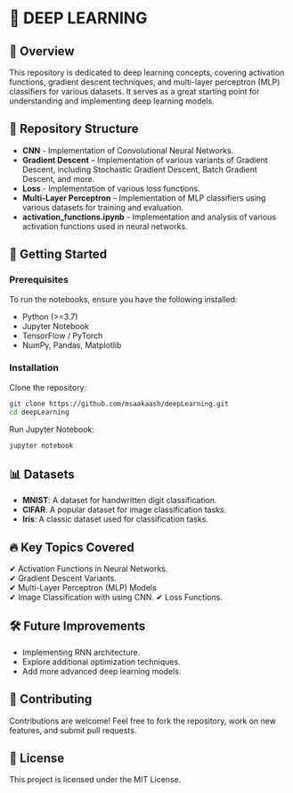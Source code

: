 # 🧠 DEEP LEARNING  

## 📌 Overview  
This repository is dedicated to deep learning concepts, covering activation functions, gradient descent techniques, and multi-layer perceptron (MLP) classifiers for various datasets. It serves as a great starting point for understanding and implementing deep learning models.  

## 📂 Repository Structure  

- **CNN** - Implementation of Convolutional Neural Networks.
- **Gradient Descent** – Implementation of various variants of Gradient Descent, including Stochastic Gradient Descent, Batch Gradient Descent, and more.
- **Loss** - Implementation of various loss functions.
- **Multi-Layer Perceptron** – Implementation of MLP classifiers using various datasets for training and evaluation.
- **activation_functions.ipynb** -  Implementation and analysis of various activation functions used in neural networks.

## 🚀 Getting Started  

### Prerequisites  
To run the notebooks, ensure you have the following installed:  
- Python (>=3.7)  
- Jupyter Notebook  
- TensorFlow / PyTorch  
- NumPy, Pandas, Matplotlib  

### Installation  
Clone the repository:  
```bash
git clone https://github.com/msaakaash/deepLearning.git
cd deepLearning
```
Run Jupyter Notebook:  
```bash
jupyter notebook
```

## 📊 Datasets  
- **MNIST**: A dataset for handwritten digit classification.  
- **CIFAR**: A popular dataset for image classification tasks.  
- **Iris**: A classic dataset used for classification tasks.  


## 🔥 Key Topics Covered  
✔ Activation Functions in Neural Networks.  
✔ Gradient Descent Variants.  
✔ Multi-Layer Perceptron (MLP) Models  
✔ Image Classification with using CNN.
✔ Loss Functions.

## 🛠️ Future Improvements  
- Implementing RNN architecture.
- Explore additional optimization techniques.  
- Add more advanced deep learning models.  

## 🤝 Contributing  
Contributions are welcome! Feel free to fork the repository, work on new features, and submit pull requests.  

## 📝 License  
This project is licensed under the MIT License.  

